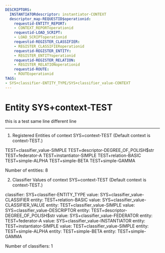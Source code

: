 ```yaml
---
DESCRIPTORS:
  INSTANTIATORdescriptor: instantiator-CONTEXT
  descriptor_map-REQUESTID$operationid:
    requestid-ENTITY_REPORT:
    - CONTEXT_REPORToperationid
    requestid-LOAD_SCRIPT:
    - LOAD_SCRIPToperationid
    requestid-REGISTER_CLASSIFIER:
    - REGISTER_CLASSIFIERoperationid
    requestid-REGISTER_ENTITY:
    - REGISTER_ENTITYoperationid
    requestid-REGISTER_RELATION:
    - REGISTER_RELATIONoperationid
    requestid-ROUTE:
    - ROUTEoperationid
TAGS:
- SYS+classifier-ENTITY_TYPE/SYS+classifier_value-CONTEXT
---
```

# Entity SYS+context-TEST

this is a test same line 
different line

---
1. Registered Entities of context SYS+context-TEST
(Default context is context-TEST.)

TEST+classifier_value-SIMPLE
TEST+descriptor-DEGREE_OF_POLISH$str
TEST+federator-A
TEST+instantiator-SIMPLE
TEST+relation-BASIC
TEST+simple-ALPHA
TEST+simple-BETA
TEST+simple-GAMMA

Number of entities: 8

2. Classifier Values of context SYS+context-TEST
(Default context is context-TEST.)

classifier:    SYS+classifier-ENTITY_TYPE
     value:        SYS+classifier_value-CLASSIFIER
    entity:            TEST+relation-BASIC
     value:        SYS+classifier_value-CLASSIFIER_VALUE
    entity:            TEST+classifier_value-SIMPLE
     value:        SYS+classifier_value-DESCRIPTOR
    entity:            TEST+descriptor-DEGREE_OF_POLISH$str
     value:        SYS+classifier_value-FEDERATOR
    entity:            TEST+federator-A
     value:        SYS+classifier_value-INSTANTIATOR
    entity:            TEST+instantiator-SIMPLE
     value:        TEST+classifier_value-SIMPLE
    entity:            TEST+simple-ALPHA
    entity:            TEST+simple-BETA
    entity:            TEST+simple-GAMMA

Number of classifiers: 1


